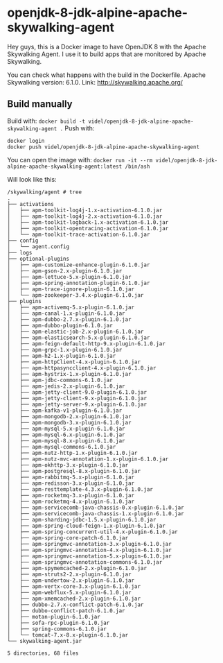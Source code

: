 # openjdk-8-jdk-alpine-apache-skywalking-agent

Hey guys, this is a Docker image to have OpenJDK 8 with the Apache Skywalking Agent. I use it to build apps that are monitored by Apache Skywalking.

You can check what happens with the build in the Dockerfile.
Apache Skywalking version: 6.1.0.
Link: http://skywalking.apache.org/


## Build manually

Build with: `docker build -t videl/openjdk-8-jdk-alpine-apache-skywalking-agent .`
Push with: 
```
docker login
docker push videl/openjdk-8-jdk-alpine-apache-skywalking-agent
```

You can open the image with: `docker run -it --rm videl/openjdk-8-jdk-alpine-apache-skywalking-agent:latest /bin/ash`

Will look like this:

```
/skywalking/agent # tree
.
├── activations
│   ├── apm-toolkit-log4j-1.x-activation-6.1.0.jar
│   ├── apm-toolkit-log4j-2.x-activation-6.1.0.jar
│   ├── apm-toolkit-logback-1.x-activation-6.1.0.jar
│   ├── apm-toolkit-opentracing-activation-6.1.0.jar
│   └── apm-toolkit-trace-activation-6.1.0.jar
├── config
│   └── agent.config
├── logs
├── optional-plugins
│   ├── apm-customize-enhance-plugin-6.1.0.jar
│   ├── apm-gson-2.x-plugin-6.1.0.jar
│   ├── apm-lettuce-5.x-plugin-6.1.0.jar
│   ├── apm-spring-annotation-plugin-6.1.0.jar
│   ├── apm-trace-ignore-plugin-6.1.0.jar
│   └── apm-zookeeper-3.4.x-plugin-6.1.0.jar
├── plugins
│   ├── apm-activemq-5.x-plugin-6.1.0.jar
│   ├── apm-canal-1.x-plugin-6.1.0.jar
│   ├── apm-dubbo-2.7.x-plugin-6.1.0.jar
│   ├── apm-dubbo-plugin-6.1.0.jar
│   ├── apm-elastic-job-2.x-plugin-6.1.0.jar
│   ├── apm-elasticsearch-5.x-plugin-6.1.0.jar
│   ├── apm-feign-default-http-9.x-plugin-6.1.0.jar
│   ├── apm-grpc-1.x-plugin-6.1.0.jar
│   ├── apm-h2-1.x-plugin-6.1.0.jar
│   ├── apm-httpClient-4.x-plugin-6.1.0.jar
│   ├── apm-httpasyncclient-4.x-plugin-6.1.0.jar
│   ├── apm-hystrix-1.x-plugin-6.1.0.jar
│   ├── apm-jdbc-commons-6.1.0.jar
│   ├── apm-jedis-2.x-plugin-6.1.0.jar
│   ├── apm-jetty-client-9.0-plugin-6.1.0.jar
│   ├── apm-jetty-client-9.x-plugin-6.1.0.jar
│   ├── apm-jetty-server-9.x-plugin-6.1.0.jar
│   ├── apm-kafka-v1-plugin-6.1.0.jar
│   ├── apm-mongodb-2.x-plugin-6.1.0.jar
│   ├── apm-mongodb-3.x-plugin-6.1.0.jar
│   ├── apm-mysql-5.x-plugin-6.1.0.jar
│   ├── apm-mysql-6.x-plugin-6.1.0.jar
│   ├── apm-mysql-8.x-plugin-6.1.0.jar
│   ├── apm-mysql-commons-6.1.0.jar
│   ├── apm-nutz-http-1.x-plugin-6.1.0.jar
│   ├── apm-nutz-mvc-annotation-1.x-plugin-6.1.0.jar
│   ├── apm-okhttp-3.x-plugin-6.1.0.jar
│   ├── apm-postgresql-8.x-plugin-6.1.0.jar
│   ├── apm-rabbitmq-5.x-plugin-6.1.0.jar
│   ├── apm-redisson-3.x-plugin-6.1.0.jar
│   ├── apm-resttemplate-4.3.x-plugin-6.1.0.jar
│   ├── apm-rocketmq-3.x-plugin-6.1.0.jar
│   ├── apm-rocketmq-4.x-plugin-6.1.0.jar
│   ├── apm-servicecomb-java-chassis-0.x-plugin-6.1.0.jar
│   ├── apm-servicecomb-java-chassis-1.x-plugin-6.1.0.jar
│   ├── apm-sharding-jdbc-1.5.x-plugin-6.1.0.jar
│   ├── apm-spring-cloud-feign-1.x-plugin-6.1.0.jar
│   ├── apm-spring-concurrent-util-4.x-plugin-6.1.0.jar
│   ├── apm-spring-core-patch-6.1.0.jar
│   ├── apm-springmvc-annotation-3.x-plugin-6.1.0.jar
│   ├── apm-springmvc-annotation-4.x-plugin-6.1.0.jar
│   ├── apm-springmvc-annotation-5.x-plugin-6.1.0.jar
│   ├── apm-springmvc-annotation-commons-6.1.0.jar
│   ├── apm-spymemcached-2.x-plugin-6.1.0.jar
│   ├── apm-struts2-2.x-plugin-6.1.0.jar
│   ├── apm-undertow-2.x-plugin-6.1.0.jar
│   ├── apm-vertx-core-3.x-plugin-6.1.0.jar
│   ├── apm-webflux-5.x-plugin-6.1.0.jar
│   ├── apm-xmemcached-2.x-plugin-6.1.0.jar
│   ├── dubbo-2.7.x-conflict-patch-6.1.0.jar
│   ├── dubbo-conflict-patch-6.1.0.jar
│   ├── motan-plugin-6.1.0.jar
│   ├── sofa-rpc-plugin-6.1.0.jar
│   ├── spring-commons-6.1.0.jar
│   └── tomcat-7.x-8.x-plugin-6.1.0.jar
└── skywalking-agent.jar

5 directories, 68 files
```
